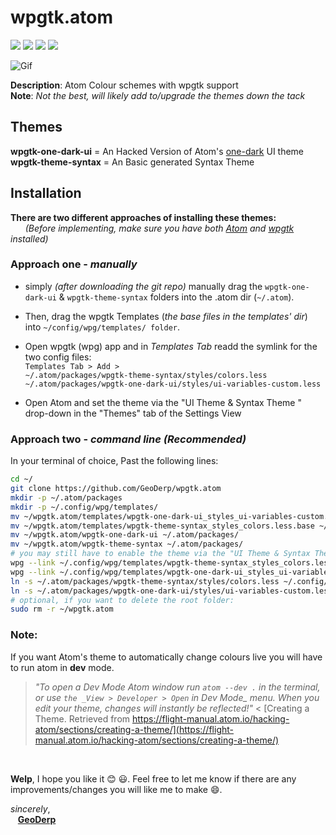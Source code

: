 # wpgtk.atom
<a href="https://github.com/GeoDerp/SwayWM_Build"><img src="https://img.shields.io/badge/Main%20Repo-SwayWM_Build-red.svg?style=for-the-badge&logo="></a>
<a href="https://atom.io/"><img src="https://img.shields.io/badge/IDE-Atom-brightgreen.svg?style=for-the-badge&logo=Atom"></a>
<a href="https://github.com/deviantfero/wpgtk"><img src="https://img.shields.io/badge/package-wpgtk-red.svg?style=for-the-badge&logo="></a>
<a href="https://github.com/atom/one-dark-ui"><img src="https://img.shields.io/badge/UI%20theme-One%20Dark-brightgreen.svg?style=for-the-badge&logo=Atom"></a>

![Gif](https://raw.githubusercontent.com/GeoDerp/wpgtk.atom/master/thumbnails/fast.gif)

**Description**: Atom Colour schemes with wpgtk support  
**Note**: *Not the best, will likely add to/upgrade the themes down the tack*  


## Themes
**wpgtk-one-dark-ui** = An Hacked Version of Atom's [one-dark](https://github.com/atom/one-dark-ui) UI theme  
**wpgtk-theme-syntax** = An Basic generated Syntax Theme

## Installation 
**There are two different approaches of installing these themes:**  
&nbsp;&nbsp;&nbsp;&nbsp;&nbsp;&nbsp;*(Before implementing, make sure you have both [Atom](https://atom.io/) and [wpgtk](https://github.com/deviantfero/wpgtk) installed)*
  
### Approach one - *manually*  
  - simply *(after downloading the git repo)* manually drag the `wpgtk-one-dark-ui` &  `wpgtk-theme-syntax`  folders into the .atom dir (``~/.atom``).   
  - Then, drag the wpgtk Templates (*the base files in the templates' dir*) into  ``~/config/wpg/templates/ folder``.     
   
  - Open wpgtk (wpg) app and in *Templates Tab* readd the symlink for the two config files:     
    ``Templates Tab > Add > ``   
    ``~/.atom/packages/wpgtk-theme-syntax/styles/colors.less ``      
    ``~/.atom/packages/wpgtk-one-dark-ui/styles/ui-variables-custom.less`` 
  
  - Open Atom and set the theme via the "UI Theme & Syntax Theme " drop-down in the "Themes" tab of the Settings View <br/>
  
### Approach two - *command line (**Recommended**)*
  In your terminal of choice, Past the following lines:
  
  ```bash
  cd ~/
  git clone https://github.com/GeoDerp/wpgtk.atom
  mkdir -p ~/.atom/packages
  mkdir -p ~/.config/wpg/templates/
  mv ~/wpgtk.atom/templates/wpgtk-one-dark-ui_styles_ui-variables-custom.less.base ~/.config/wpg/templates/
  mv ~/wpgtk.atom/templates/wpgtk-theme-syntax_styles_colors.less.base ~/.config/wpg/templates/
  mv ~/wpgtk.atom/wpgtk-one-dark-ui ~/.atom/packages/
  mv ~/wpgtk.atom/wpgtk-theme-syntax ~/.atom/packages/
  # you may still have to enable the theme via the "UI Theme & Syntax Theme " drop-down in the "Themes" tab of the Settings View
  wpg --link ~/.config/wpg/templates/wpgtk-theme-syntax_styles_colors.less.base ~/.atom/packages/wpgtk-theme-syntax/styles/colors.less
  wpg --link ~/.config/wpg/templates/wpgtk-one-dark-ui_styles_ui-variables-custom.less.base ~/.atom/packages/wpgtk-one-dark-ui/styles/ui-variables-custom.less
  ln -s ~/.atom/packages/wpgtk-theme-syntax/styles/colors.less ~/.config/wpg/templates/wpgtk-theme-syntax_styles_colors.less
  ln -s ~/.atom/packages/wpgtk-one-dark-ui/styles/ui-variables-custom.less ~/.config/wpg/templates/wpgtk-one-dark-ui_styles_ui-variables-custom.less
  # optional, if you want to delete the root folder:
  sudo rm -r ~/wpgtk.atom
  
  ```

### Note:  
If you want Atom's theme to automatically change colours live you will have to run atom in **dev** mode. <br/>  
  > *"To open a Dev Mode Atom window run `atom --dev .` in the terminal, or use `the _View > Developer > Open` in Dev Mode_ menu. When you edit your theme, changes will instantly be reflected!"*  < 
[Creating a Theme. Retrieved from https://flight-manual.atom.io/hacking-atom/sections/creating-a-theme/](https://flight-manual.atom.io/hacking-atom/sections/creating-a-theme/)
<br/>  
   
**Welp**, I hope you like it :blush: :smiley:.
  Feel free to let me know if there are any improvements/changes you will like me to make :smile:.
  
*sincerely*,   
&nbsp;&nbsp;&nbsp;[**GeoDerp**](https://github.com/GeoDerp)
